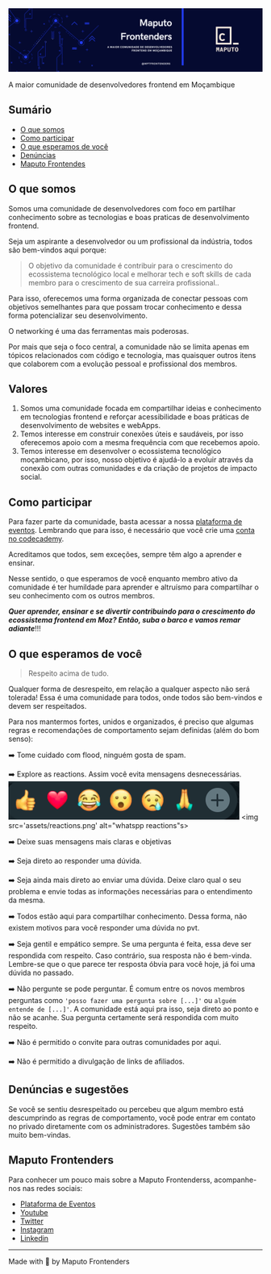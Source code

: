 <img src="assets/mpt-frontenders.png" style="color: #121214"/>

<p>
  A maior comunidade de desenvolvedores frontend em Moçambique
</p>


## Sumário

- [O que somos](#o-que-somos)
- [Como participar](#como-participar)
- [O que esperamos de você](#o-que-esperamos-de-você)
- [Denúncias](#denúncias-e-sugestões)
- [Maputo Frontendes](#maputp-frontenders)

## O que somos

Somos uma comunidade de desenvolvedores com foco em partilhar conhecimento sobre as tecnologias e boas praticas de desenvolvimento frontend.

Seja um aspirante a desenvolvedor ou um profissional da indústria, todos são bem-vindos aqui porque:

> O objetivo da comunidade é contribuir para o crescimento do ecossistema tecnológico local e melhorar tech e soft skills de cada membro para o crescimento de sua carreira profissional..

Para isso, oferecemos uma forma organizada de conectar pessoas com objetivos semelhantes para que possam trocar conhecimento e dessa forma potencializar seu desenvolvimento.

O networking é uma das ferramentas mais poderosas. 

Por mais que seja o foco central, a comunidade não se limita apenas em tópicos relacionados com código e tecnologia, mas quaisquer outros itens que colaborem com a evolução pessoal e profissional dos membros.

## Valores

1. Somos uma comunidade focada em compartilhar ideias e conhecimento em tecnologias frontend e reforçar acessibilidade e boas práticas de desenvolvimento de websites e webApps.
2. Temos interesse em construir conexões úteis e saudáveis, por isso oferecemos apoio com a mesma frequência com que recebemos apoio.
3. Temos interesse em desenvolver o ecossistema tecnológico moçambicano, por isso, nosso objetivo é ajudá-lo a evoluir através da conexão com outras comunidades e da criação de projetos de impacto social.

## Como participar

Para fazer parte da comunidade, basta acessar a nossa [plataforma de eventos](https://community.codecademy.com/maputo-frontenders/).
Lembrando que para isso, é necessário que você crie uma [conta no codecademy](https://www.codecademy.com/).

Acreditamos que todos, sem exceções, sempre têm algo a aprender e ensinar.

Nesse sentido, o que esperamos de você enquanto membro ativo da comunidade é ter humildade para aprender e altruísmo para compartilhar o seu conhecimento com os outros membros.

***Quer aprender, ensinar e se divertir contribuindo para o crescimento do ecossistema frontend em Moz? Então, suba o barco e vamos remar adiante***!!!

## O que esperamos de você

> Respeito acima de tudo.

Qualquer forma de desrespeito, em relação a qualquer aspecto não será tolerada! Essa é uma comunidade para todos, onde todos são bem-vindos e devem ser respeitados.

Para nos mantermos fortes, unidos e organizados, é preciso que algumas regras e recomendações de comportamento sejam definidas (além do bom senso):

:arrow_right: Tome cuidado com flood, ninguém gosta de spam.

:arrow_right: Explore as reactions. Assim você evita mensagens desnecessárias.
![Reactions](assets/reactions.png)
<img src='assets/reactions.png' alt="whatspp reactions"s>

:arrow_right: Deixe suas mensagens mais claras e objetivas

:arrow_right: Seja direto ao responder uma dúvida.

:arrow_right: Seja ainda mais direto ao enviar uma dúvida. Deixe claro qual o seu problema e envie todas as informações necessárias para o entendimento da mesma.

:arrow_right: Todos estão aqui para compartilhar conhecimento. Dessa forma, não existem motivos para você responder uma dúvida no pvt.

:arrow_right: Seja gentil e empático sempre. Se uma pergunta é feita, essa deve ser respondida com respeito. Caso contrário, sua resposta não é bem-vinda. Lembre-se que o que parece ter resposta óbvia para você hoje, já foi uma dúvida no passado.

:arrow_right: Não pergunte se pode perguntar. É comum entre os novos membros perguntas como `'posso fazer uma pergunta sobre [...]'` ou `alguém entende de [...]'`. A comunidade está aqui pra isso, seja direto ao ponto e não se acanhe. Sua pergunta certamente será respondida com muito respeito.

:arrow_right: Não é permitido o convite para outras comunidades por aqui.

:arrow_right: Não é permitido a divulgação de links de afiliados.



## Denúncias e sugestões

Se você se sentiu desrespeitado ou percebeu que algum membro está descumprindo as regras de comportamento, você pode entrar em contato no privado diretamente com os administradores. Sugestões também são muito bem-vindas.

## Maputo Frontenders

Para conhecer um pouco mais sobre a Maputo Frontenderss, acompanhe-nos nas redes sociais:

- [Plataforma de Eventos](https://community.codecademy.com/maputo-frontenders/)
- [Youtube](https://www.youtube.com/@maputofrontenders)
- [Twitter](https://twitter.com/mptfrontenders)
- [Instagram](https://www.instagram.com/mptfrontenders)
- [Linkedin](https://www.linkedin.com/company/maputo-frontenders/)

---

Made with 💜 by Maputo Frontenders
